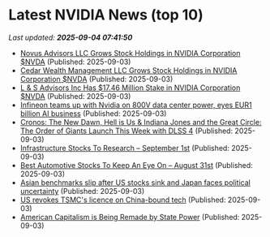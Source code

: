 # Latest NVIDIA News (top 10)
_Last updated: **2025-09-04 07:41:50**_

- [Novus Advisors LLC Grows Stock Holdings in NVIDIA Corporation $NVDA](https://www.etfdailynews.com/2025/09/03/novus-advisors-llc-grows-stock-holdings-in-nvidia-corporation-nvda/) (Published: 2025-09-03)
- [Cedar Wealth Management LLC Grows Stock Holdings in NVIDIA Corporation $NVDA](https://www.etfdailynews.com/2025/09/03/cedar-wealth-management-llc-grows-stock-holdings-in-nvidia-corporation-nvda/) (Published: 2025-09-03)
- [L & S Advisors Inc Has $17.46 Million Stake in NVIDIA Corporation $NVDA](https://www.etfdailynews.com/2025/09/03/l-s-advisors-inc-has-17-46-million-stake-in-nvidia-corporation-nvda/) (Published: 2025-09-03)
- [Infineon teams up with Nvidia on 800V data center power, eyes EUR1 billion AI business](https://www.digitimes.com/news/a20250901PD216/infineon-data-nvidia-data-center-business.html) (Published: 2025-09-03)
- [Cronos: The New Dawn, Hell is Us & Indiana Jones and the Great Circle: The Order of Giants Launch This Week with DLSS 4](https://www.madshrimps.be/news/cronos-the-new-dawn-hell-is-us-indiana-jones-and-the-great-circle-the-order-of-giants-launch-this-week-with-dlss-4/) (Published: 2025-09-03)
- [Infrastructure Stocks To Research – September 1st](https://www.etfdailynews.com/2025/09/03/infrastructure-stocks-to-research-september-1st/) (Published: 2025-09-03)
- [Best Automotive Stocks To Keep An Eye On – August 31st](https://www.etfdailynews.com/2025/09/03/best-automotive-stocks-to-keep-an-eye-on-august-31st/) (Published: 2025-09-03)
- [Asian benchmarks slip after US stocks sink and Japan faces political uncertainty](https://abcnews.go.com/Business/wireStory/asian-benchmarks-slip-after-us-stocks-sink-japan-125203857) (Published: 2025-09-03)
- [US revokes TSMC's licence on China-bound tech](https://www.bbc.com/news/articles/creve4x8drgo) (Published: 2025-09-03)
- [American Capitalism is Being Remade by State Power](https://www.counterpunch.org/2025/09/03/american-capitalism-is-being-remade-by-state-power/) (Published: 2025-09-03)
